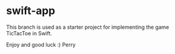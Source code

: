 # swift-app
This branch is used as a starter project for implementing the game TicTacToe in Swift.

Enjoy and good luck :)
Perry
